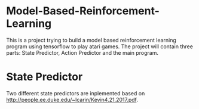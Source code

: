 # Model-Based-Reinforcement-Learning
This is a project trying to build a model based reinforcement learning program using tensorflow to play atari games. The project will contain three parts: State Predictor, Action Predictor and the main program.

# State Predictor
Two different state predictors are inplemented based on http://people.ee.duke.edu/~lcarin/Kevin4.21.2017.pdf. 
